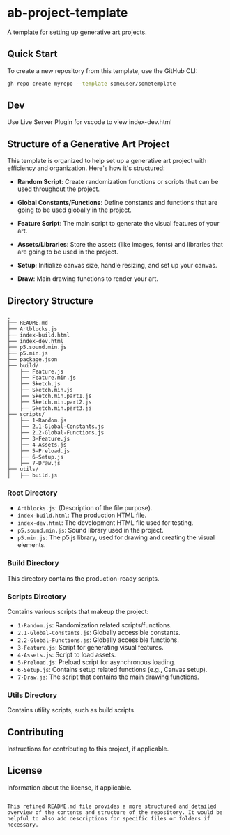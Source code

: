 # ab-project-template

A template for setting up generative art projects.

## Quick Start

To create a new repository from this template, use the GitHub CLI:

```sh
gh repo create myrepo --template someuser/sometemplate
```

## Dev
Use Live Server Plugin for vscode to view index-dev.html

## Structure of a Generative Art Project

This template is organized to help set up a generative art project with efficiency and organization. Here's how it's structured:

- **Random Script**: Create randomization functions or scripts that can be used throughout the project.
  
- **Global Constants/Functions**: Define constants and functions that are going to be used globally in the project.
  
- **Feature Script**: The main script to generate the visual features of your art.
  
- **Assets/Libraries**: Store the assets (like images, fonts) and libraries that are going to be used in the project.
  
- **Setup**: Initialize canvas size, handle resizing, and set up your canvas.
  
- **Draw**: Main drawing functions to render your art.

## Directory Structure

```plaintext
.
├── README.md
├── Artblocks.js
├── index-build.html
├── index-dev.html
├── p5.sound.min.js
├── p5.min.js
├── package.json
├── build/
│   ├── Feature.js
│   ├── Feature.min.js
│   ├── Sketch.js
│   ├── Sketch.min.js
│   ├── Sketch.min.part1.js
│   ├── Sketch.min.part2.js
│   ├── Sketch.min.part3.js
├── scripts/
│   ├── 1-Random.js
│   ├── 2.1-Global-Constants.js
│   ├── 2.2-Global-Functions.js
│   ├── 3-Feature.js
│   ├── 4-Assets.js
│   ├── 5-Preload.js
│   ├── 6-Setup.js
│   ├── 7-Draw.js
├── utils/
│   ├── build.js
```

### Root Directory

- `Artblocks.js`: (Description of the file purpose).
- `index-build.html`: The production HTML file.
- `index-dev.html`: The development HTML file used for testing.
- `p5.sound.min.js`: Sound library used in the project.
- `p5.min.js`: The p5.js library, used for drawing and creating the visual elements.

### Build Directory

This directory contains the production-ready scripts.

### Scripts Directory

Contains various scripts that makeup the project:

- `1-Random.js`: Randomization related scripts/functions.
- `2.1-Global-Constants.js`: Globally accessible constants.
- `2.2-Global-Functions.js`: Globally accessible functions.
- `3-Feature.js`: Script for generating visual features.
- `4-Assets.js`: Script to load assets.
- `5-Preload.js`: Preload script for asynchronous loading.
- `6-Setup.js`: Contains setup related functions (e.g., Canvas setup).
- `7-Draw.js`: The script that contains the main drawing functions.

### Utils Directory

Contains utility scripts, such as build scripts.

## Contributing

Instructions for contributing to this project, if applicable.

## License

Information about the license, if applicable.
```

This refined README.md file provides a more structured and detailed overview of the contents and structure of the repository. It would be helpful to also add descriptions for specific files or folders if necessary.